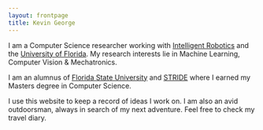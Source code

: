 ```yaml
---
layout: frontpage
title: Kevin George
---
```



I am a Computer Science researcher working with [Intelligent Robotics](https://intelligentrobotics.org) and the [University of Florida](http://www.reef.ufl.edu). My research interests lie in Machine Learning, Computer Vision & Mechatronics. 


I am an alumnus of [Florida State University](http://www.cs.fsu.edu) and [STRIDE](http://www.eng.fsu.edu/stride) where I earned my Masters degree in Computer Science. 


I use this website to keep a record of ideas I work on.
I am also an avid outdoorsman, always in search of my next adventure. Feel free to check my travel diary.
